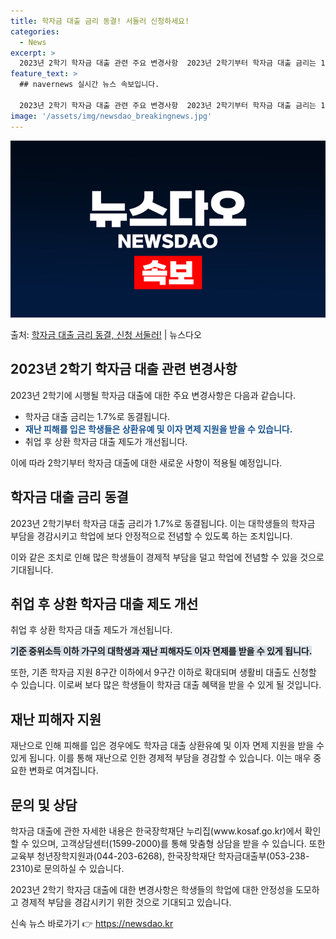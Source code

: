 ```yaml
---
title: 학자금 대출 금리 동결! 서둘러 신청하세요!
categories:
  - News
excerpt: >
  2023년 2학기 학자금 대출 관련 주요 변경사항  2023년 2학기부터 학자금 대출 금리는 1.7%로 동결…
feature_text: >
  ## navernews 실시간 뉴스 속보입니다.

  2023년 2학기 학자금 대출 관련 주요 변경사항  2023년 2학기부터 학자금 대출 금리는 1.7%로 동결…
image: '/assets/img/newsdao_breakingnews.jpg'
---
```


![뉴스다오 속보](/assets/img/newsdao_breakingnews.jpg)

<p>출처: <a href="https://newsdao.kr/4547" rel="dofollow">학자금 대출 금리 동결, 신청 서둘러!</a> | 뉴스다오</p>

<h2 data-ke-size="size26">2023년 2학기 학자금 대출 관련 변경사항</h2>
2023년 2학기에 시행될 학자금 대출에 대한 주요 변경사항은 다음과 같습니다.

<ul>
  <li>학자금 대출 금리는 1.7%로 동결됩니다.</li>
  <li><b><span style="color: #1a5490;">재난 피해를 입은 학생들은 상환유예 및 이자 면제 지원을 받을 수 있습니다.</span></b></li>
  <li>취업 후 상환 학자금 대출 제도가 개선됩니다.</li>
</ul>

이에 따라 2학기부터 학자금 대출에 대한 새로운 사항이 적용될 예정입니다. 

<h2 data-ke-size="size26">학자금 대출 금리 동결</h2>
2023년 2학기부터 학자금 대출 금리가 1.7%로 동결됩니다. 이는 대학생들의 학자금 부담을 경감시키고 학업에 보다 안정적으로 전념할 수 있도록 하는 조치입니다.

이와 같은 조치로 인해 많은 학생들이 경제적 부담을 덜고 학업에 전념할 수 있을 것으로 기대됩니다.

<h2 data-ke-size="size26">취업 후 상환 학자금 대출 제도 개선</h2>
취업 후 상환 학자금 대출 제도가 개선됩니다.

<b><span style="background-color: #21538527;">기준 중위소득 이하 가구의 대학생과 재난 피해자도 이자 면제를 받을 수 있게 됩니다.</span></b>

또한, 기존 학자금 지원 8구간 이하에서 9구간 이하로 확대되며 생활비 대출도 신청할 수 있습니다. 이로써 보다 많은 학생들이 학자금 대출 혜택을 받을 수 있게 될 것입니다.

<h2 data-ke-size="size26">재난 피해자 지원</h2>
재난으로 인해 피해를 입은 경우에도 학자금 대출 상환유예 및 이자 면제 지원을 받을 수 있게 됩니다. 이를 통해 재난으로 인한 경제적 부담을 경감할 수 있습니다. 이는 매우 중요한 변화로 여겨집니다.

<h2 data-ke-size="size26">문의 및 상담</h2>
학자금 대출에 관한 자세한 내용은 한국장학재단 누리집(www.kosaf.go.kr)에서 확인할 수 있으며, 고객상담센터(1599-2000)를 통해 맞춤형 상담을 받을 수 있습니다. 또한 교육부 청년장학지원과(044-203-6268), 한국장학재단 학자금대출부(053-238-2310)로 문의하실 수 있습니다. 

2023년 2학기 학자금 대출에 대한 변경사항은 학생들의 학업에 대한 안정성을 도모하고 경제적 부담을 경감시키기 위한 것으로 기대되고 있습니다. 

신속 뉴스 바로가기 👉 <a href="https://newsdao.kr" rel="dofollow">https://newsdao.kr</a>


